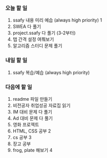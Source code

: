 ### 오늘 할 일
1. ssafy 내용 미리 예습 (always high priority) 1
2. SWEA 다 풀기
3. project.ssafy 다 풀기 (3-2부터)
4. 탭 간격 설정 여쭤보기
6. 알고리즘 스터디 문제 풀기

### 내일 할 일
1. ssafy 복습/예습 (always high priority)

### 다음에 할 일
1. readme 파일 만들기
2. 비전공자 취업성공 자료집 읽기
3. IM 대비 문제 다 풀기
4. Ad 대비 문제 다 풀기
5. 영화 프로젝트
6. HTML, CSS 공부 2
7. cs 공부 3
8. 장고 공부
9. frog, plate 해보기 4
